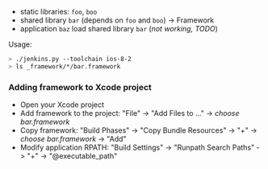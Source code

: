 * static libraries: `foo`, `boo`
* shared library `bar` (depends on `foo` and `boo`) -> Framework
* application `baz` load shared library `bar` (*not working, TODO*)

Usage:
```bash
> ./jenkins.py --toolchain ios-8-2
> ls _framework/*/bar.framework
```

### Adding framework to Xcode project

* Open your Xcode project
* Add framework to the project: "File" -> "Add Files to ..." -> *choose bar.framework*
* Copy framework: "Build Phases" -> "Copy Bundle Resources" -> "+" -> *choose bar.framework* -> "Add"
* Modify application RPATH: "Build Settings" -> "Runpath Search Paths" -> "+" -> "@executable_path"
